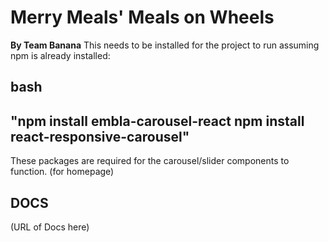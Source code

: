 # Merry Meals' Meals on Wheels
**By Team Banana**
This needs to be installed for the project to run assuming npm is already installed:

bash
----------------------------------------
"npm install embla-carousel-react
npm install react-responsive-carousel"
----------------------------------------
These packages are required for the carousel/slider components to function. (for homepage)

## DOCS
(URL of Docs here)
